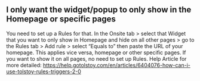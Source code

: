 ## I only want the widget/popup to only show in the Homepage or specific pages

You need to set up a Rules for that. In the Onsite tab > select that Widget that you want to only show in Homepage and hide on all other pages > go to the Rules tab > Add rule > select “Equals to” then paste the URL of your homepage. This applies vice versa, homepage or other specific pages.
If you want to show it on all pages, no need to set up Rules.
Help Article for more detailed: https://help.gotolstoy.com/en/articles/6404076-how-can-i-use-tolstoy-rules-triggers-2-0
